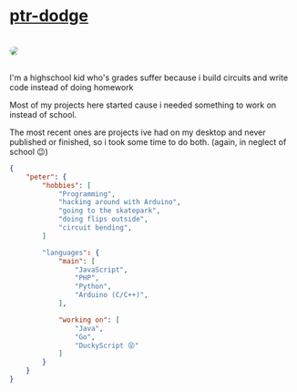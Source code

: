 # [ptr-dodge](https://youtube.com/channel/UCiuiJ-A4q1lxnFGQLbCzx0w)

<br>
<img src="https://avatars.githubusercontent.com/u/47580186?v=4" style="clip-path: polygon(50% 0%, 90% 20%, 100% 60%, 75% 100%, 25% 100%, 0% 60%, 10% 20%);
">
<br>
<br>

I'm a highschool kid who's grades suffer because i build circuits and write code instead of doing homework

Most of my projects here started cause i needed something to work on instead of school.

The most recent ones are projects ive had on my desktop and never published or finished, so i took some time to do both. (again, in neglect of school 😉)

```json
{
    "peter": {
        "hobbies": [
            "Programming",
            "hacking around with Arduino",
            "going to the skatepark",
            "doing flips outside",
            "circuit bending",
        ]

        "languages": {
            "main": [
                "JavaScript",
                "PHP",
                "Python",
                "Arduino (C/C++)",
            ],

            "working on": [
                "Java",
                "Go",
                "DuckyScript 😝"
            ]
        }
    }
}
```
